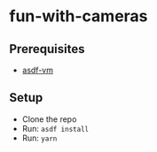 # fun-with-cameras

## Prerequisites

* [asdf-vm](https://github.com/asdf-vm/asdf)

## Setup

* Clone the repo
* Run: `asdf install`
* Run: `yarn`
